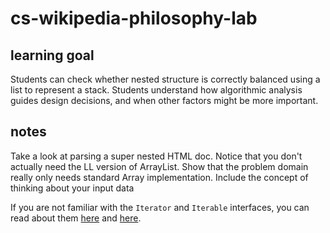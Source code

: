 # cs-wikipedia-philosophy-lab

## learning goal 
Students can check whether nested structure is correctly balanced using a list to represent a stack.  Students understand how algorithmic analysis guides design decisions, and when other factors might be more important.

## notes
Take a look at parsing a super nested HTML doc. Notice that you don't actually need the LL version of ArrayList. Show that the problem domain really only needs standard Array implementation. Include the concept of thinking about your input data

If you are not familiar with the `Iterator` and `Iterable` interfaces, you can read about them [here](https://docs.oracle.com/javase/7/docs/api/java/util/Iterator.html) and [here](https://docs.oracle.com/javase/7/docs/api/java/lang/Iterable.html).
